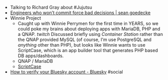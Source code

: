 - Talking to Richard Gray about #Jujutsu
- [Engineers who won’t commit force bad decisions | sean goedecke](https://www.seangoedecke.com/taking-a-position/)
- Winnie Project
	- Caught up with Winnie Perrymen for the first time in YEARS, so we could poke my brains about deploying apps with MariaDB, PHP and a QNAP.  *twitch* Discussed briefly using _Container Station_ rather than the QNAP provided MySQL (of course, I'm use PostgreSQL and _anything_ other than PHP), but looks like Winnie wants to use ScriptCase, which is an app builder tool that generates PHP based DB apps/dashboards.
	- QNAP / MariaDB
	- [ScriptCase](https://www.scriptcase.net)
- [How to verify your Bluesky account - Bluesky](https://bsky.social/about/blog/4-28-2023-domain-handle-tutorial) #social